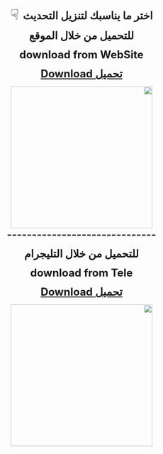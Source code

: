 <!-- saved from url=(0033)https://apk2.app/NAInstagram.html -->
<html>
<style type="text/css">
h1 {
    display: none;
}    
.markdown-body p, .markdown-body blockquote, .markdown-body ul, .markdown-body ol, .markdown-body dl, .markdown-body table, .markdown-body pre {
    margin-top: 0;
    margin-bottom: 1px;
}    
.markdown-body {
    font-family: -apple-system,BlinkMacSystemFont,"Segoe UI",Helvetica,Arial,sans-serif,"Apple Color Emoji","Segoe UI Emoji","Segoe UI Symbol";
    font-size: 1px;
    line-height: 1.5;
    word-wrap: break-word;
}    
</style>   
    <script id="allow-copy_script">(function agent() {
    let unlock = false
    document.addEventListener('allow_copy', (event) => {
      unlock = event.detail.unlock
    })
    const copyEvents = [
      'copy',
      'cut',
      'contextmenu',
      'selectstart',
      'mousedown',
      'mouseup',
      'mousemove',
      'keydown',
      'keypress',
      'keyup',
    ]
    const rejectOtherHandlers = (e) => {
      if (unlock) {
        e.stopPropagation()
        if (e.stopImmediatePropagation) e.stopImmediatePropagation()
      }
    }
    copyEvents.forEach((evt) => {
      document.documentElement.addEventListener(evt, rejectOtherHandlers, {
        capture: true,
      })
    })
  })()</script><head><meta http-equiv="Content-Type" content="text/html; charset=UTF-8">
<meta name="viewport" content="width=device-width, initial-scale=1">
</head>
<body><div dir="rtl" style="text-align: right;" trbidi="on">
<div class="separator" style="clear: both; text-align: center;">
</div>
<p style="text-align: center;"><span style="font-size: x-large;"><b>اختر ما يناسبك لتنزيل التحديث</b></span><span style="font-size: xx-large; text-align: right;">&nbsp;</span><span face="Tahoma, sans-serif, Arial, Helvetica" style="background-color: white; font-size: xx-large; text-align: right; white-space: pre-wrap;">☟</span></p><p style="text-align: center;"><span style="font-size: x-large;"><b>للتحميل من خلال الموقع</b></span></p><p style="text-align: center;"><span style="font-size: x-large;"><b>download from WebSite</b></span></p><p style="text-align: center;"><span style="font-size: x-large;"><b><a href="https://www.naljaede.com/2021/12/tiktok-natiktok-plus.html">تحميل&nbsp;Download</a></b></span></p><div class="separator" style="clear: both; text-align: center;"><a href="https://www.naljaede.com/2021/12/tiktok-natiktok-plus.html" style="margin-left: 1em; margin-right: 1em;"><img border="0" data-original-height="240" data-original-width="1100" src="https://1.bp.blogspot.com/-PtJc-1SBweI/YJlIsXsrWfI/AAAAAAAAByo/Fz6Xf9zipVkaNIycbWnE6t6RLuNJl8ihQCLcBGAsYHQ/s320/nad.png" width="320"></a></div><div class="separator" style="clear: both; text-align: center;"><span style="font-size: x-large;"><b>------------------------------</b></span></div><div class="separator" style="clear: both; text-align: center;"><p><span style="font-size: x-large;"><b>للتحميل من خلال التليجرام</b></span></p><p><span style="font-size: x-large;"><b>download from Tele</b></span></p><p><b style="font-size: x-large;"><a href="tg://resolve?domain=NA_Whatsapp">تحميل&nbsp;Download</a></b></p></div><div class="separator" style="clear: both; text-align: center;"><a href="tg://resolve?domain=NA_Whatsapp" style="margin-left: 1em; margin-right: 1em;"><img border="0" data-original-height="240" data-original-width="1100" src="https://1.bp.blogspot.com/-qGbulpb1pWQ/YJlIsGi9acI/AAAAAAAAByk/rD8qmz-h_c0yCYJ66YXKow83Rem4S45UQCLcBGAsYHQ/s320/nat.png" width="320"></a></div><p></p><p></p>
<div style="background: 0px 0px rgb(255, 255, 255); border: 0px; box-sizing: border-box; color: #666666; font-family: roboto, sans-serif; font-size: 14px; margin: 0px; outline: 0px; padding: 0px; text-align: center; vertical-align: baseline;">
</div>
</div></body></html>
